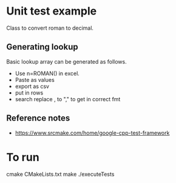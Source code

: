 # Unit test example
Class to convert roman to decimal.

## Generating lookup
Basic lookup array can be generated as follows.

* Use n=ROMAN() in excel.
* Paste as values
* export as csv
* put in rows
* search replace , to "," to get in correct fmt 

## Reference notes

* https://www.srcmake.com/home/google-cpp-test-framework


# To run

cmake CMakeLists.txt
make
./executeTests
